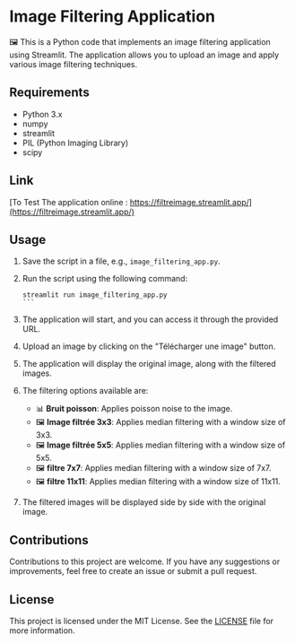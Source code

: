 # Image Filtering Application

🖼️ This is a Python code that implements an image filtering application using Streamlit. The application allows you to upload an image and apply various image filtering techniques.

## Requirements

- Python 3.x
- numpy
- streamlit
- PIL (Python Imaging Library)
- scipy

## Link 
[To Test The application online  : https://filtreimage.streamlit.app/](https://filtreimage.streamlit.app/)

## Usage

1. Save the script in a file, e.g., `image_filtering_app.py`.
2. Run the script using the following command:

   ````shell
   streamlit run image_filtering_app.py
   ```

3. The application will start, and you can access it through the provided URL.
4. Upload an image by clicking on the "Télécharger une image" button.
5. The application will display the original image, along with the filtered images.
6. The filtering options available are:

   - 📊 **Bruit poisson**: Applies poisson noise to the image.
   - 🖼️ **Image filtrée 3x3**: Applies median filtering with a window size of 3x3.
   - 🖼️ **Image filtrée 5x5**: Applies median filtering with a window size of 5x5.
   - 🖼️ **filtre 7x7**: Applies median filtering with a window size of 7x7.
   - 🖼️ **filtre 11x11**: Applies median filtering with a window size of 11x11.

7. The filtered images will be displayed side by side with the original image.

## Contributions

Contributions to this project are welcome. If you have any suggestions or improvements, feel free to create an issue or submit a pull request.

## License

This project is licensed under the MIT License. See the [LICENSE](https://github.com/username/repo/blob/main/LICENSE) file for more information.
